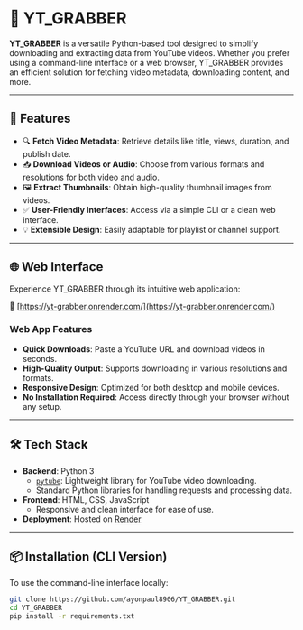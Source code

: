 # 🎥 YT_GRABBER

**YT_GRABBER** is a versatile Python-based tool designed to simplify downloading and extracting data from YouTube videos. Whether you prefer using a command-line interface or a web browser, YT_GRABBER provides an efficient solution for fetching video metadata, downloading content, and more.

---

## 🚀 Features

- 🔍 **Fetch Video Metadata**: Retrieve details like title, views, duration, and publish date.
- 📥 **Download Videos or Audio**: Choose from various formats and resolutions for both video and audio.
- 🖼️ **Extract Thumbnails**: Obtain high-quality thumbnail images from videos.
- ✅ **User-Friendly Interfaces**: Access via a simple CLI or a clean web interface.
- 💡 **Extensible Design**: Easily adaptable for playlist or channel support.

---

## 🌐 Web Interface

Experience YT_GRABBER through its intuitive web application:

🔗 [https://yt-grabber.onrender.com/](https://yt-grabber.onrender.com/)

### Web App Features

- **Quick Downloads**: Paste a YouTube URL and download videos in seconds.
- **High-Quality Output**: Supports downloading in various resolutions and formats.
- **Responsive Design**: Optimized for both desktop and mobile devices.
- **No Installation Required**: Access directly through your browser without any setup.

---

## 🛠️ Tech Stack

- **Backend**: Python 3
  - [`pytube`](https://github.com/pytube/pytube): Lightweight library for YouTube video downloading.
  - Standard Python libraries for handling requests and processing data.
- **Frontend**: HTML, CSS, JavaScript
  - Responsive and clean interface for ease of use.
- **Deployment**: Hosted on [Render](https://render.com/)

---

## 📦 Installation (CLI Version)

To use the command-line interface locally:

```bash
git clone https://github.com/ayonpaul8906/YT_GRABBER.git
cd YT_GRABBER
pip install -r requirements.txt
